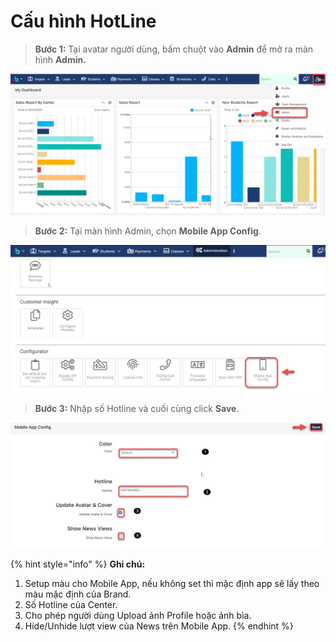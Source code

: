 # Cấu hình HotLine

> **Bước 1:** Tại avatar người dùng, bấm chuột vào **Admin** để mở ra màn hình **Admin.**

![](<../../.gitbook/assets/1 (4).png>)

> **Bước 2:** Tại màn hình Admin, chọn **Mobile App Config**.

![](../../.gitbook/assets/13.jpg)

> **Bước 3:** Nhập số Hotline và cuối cùng click **Save**.

![](../../.gitbook/assets/14.jpg)

{% hint style="info" %}
**Ghi chú:**

1. Setup màu cho Mobile App, nếu không set thì mặc định app sẽ lấy theo màu mặc định của Brand.
2. Số Hotline của Center.
3. Cho phép người dùng Upload ảnh Profile hoặc ảnh bìa.
4. Hide/Unhide lượt view của News trên Mobile App.
{% endhint %}
